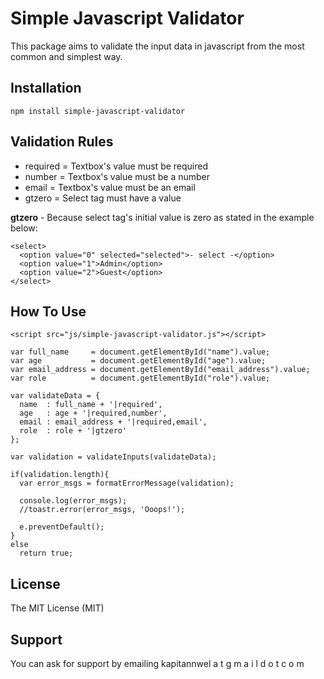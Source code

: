 # Simple Javascript Validator

This package aims to validate the input data in javascript from the most common and simplest way.


## Installation
```
npm install simple-javascript-validator
```

## Validation Rules

- required = Textbox's value must be required
- number = Textbox's value must be a number
- email = Textbox's value must be an email
- gtzero = Select tag must have a value

**gtzero** - Because select tag's initial value is zero as stated in the example below:
```
<select>
  <option value="0" selected="selected">- select -</option>
  <option value="1">Admin</option>
  <option value="2">Guest</option>
</select>
```

## How To Use

```
<script src="js/simple-javascript-validator.js"></script>

var full_name     = document.getElementById("name").value;
var age           = document.getElementById("age").value;
var email_address = document.getElementById("email_address").value;
var role          = document.getElementById("role").value;

var validateData = {
  name  : full_name + '|required',
  age   : age + '|required,number',
  email : email_address + '|required,email',
  role  : role + '|gtzero'
};

var validation = validateInputs(validateData);

if(validation.length){
  var error_msgs = formatErrorMessage(validation);

  console.log(error_msgs);
  //toastr.error(error_msgs, 'Ooops!');

  e.preventDefault();
}
else
  return true;
```

## License

The MIT License (MIT)

## Support

You can ask for support by emailing kapitannwel a t g m a i l d o t c o m
